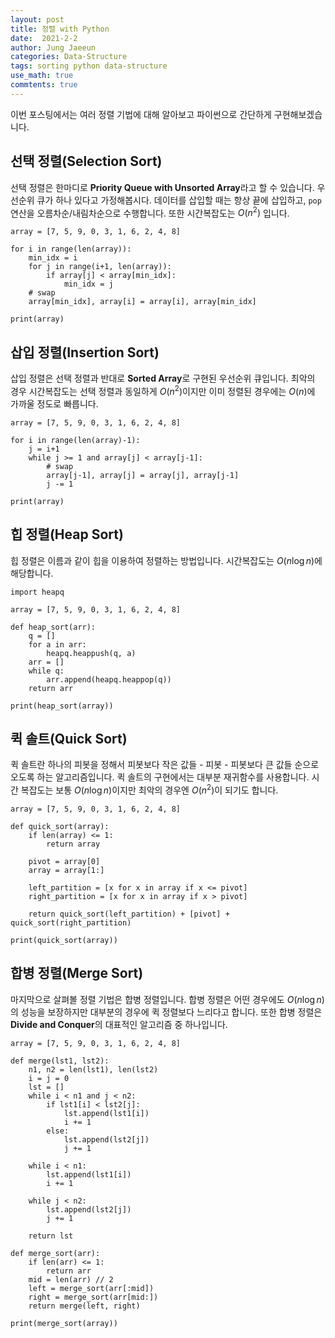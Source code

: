 ```yaml
---
layout: post
title: 정렬 with Python
date:  2021-2-2
author: Jung Jaeeun
categories: Data-Structure
tags: sorting python data-structure
use_math: true
commtents: true
---
```


이번 포스팅에서는 여러 정렬 기법에 대해 알아보고 파이썬으로 간단하게 구현해보겠습니다.

## 선택 정렬(Selection Sort)

선택 정렬은 한마디로 **Priority Queue with Unsorted Array**라고 할 수 있습니다.
우선순위 큐가 하나 있다고 가정해봅시다. 데이터를 삽입할 때는 항상 끝에 삽입하고, 
```pop``` 연산을 오름차순/내림차순으로 수행합니다. 또한 시간복잡도는 $O(n^2)$ 입니다.

```python3
array = [7, 5, 9, 0, 3, 1, 6, 2, 4, 8]

for i in range(len(array)):
    min_idx = i
    for j in range(i+1, len(array)):
        if array[j] < array[min_idx]:
            min_idx = j
    # swap
    array[min_idx], array[i] = array[i], array[min_idx]

print(array)
```

## 삽입 정렬(Insertion Sort)

삽입 정렬은 선택 정렬과 반대로 **Sorted Array**로 구현된 우선순위 큐입니다. 최악의 경우 시간복잡도는 선택 정렬과 동일하게 $O(n^2)$이지만 이미 정렬된 경우에는 $O(n)$에 가까울 정도로 빠릅니다. 

```python3
array = [7, 5, 9, 0, 3, 1, 6, 2, 4, 8]

for i in range(len(array)-1):
    j = i+1
    while j >= 1 and array[j] < array[j-1]:
        # swap
        array[j-1], array[j] = array[j], array[j-1]
        j -= 1

print(array)
```

## 힙 정렬(Heap Sort)

힙 정렬은 이름과 같이 힙을 이용하여 정렬하는 방법입니다. 시간복잡도는 $O(n\log n)$에 해당합니다.

```python3
import heapq

array = [7, 5, 9, 0, 3, 1, 6, 2, 4, 8]

def heap_sort(arr):
    q = []
    for a in arr:
        heapq.heappush(q, a)
    arr = []
    while q:
        arr.append(heapq.heappop(q))
    return arr

print(heap_sort(array))
```

## 퀵 솔트(Quick Sort)

퀵 솔트란 하나의 피봇을 정해서 피봇보다 작은 값들 - 피봇 - 피봇보다 큰 값들 순으로 오도록 하는 알고리즘입니다. 퀵 솔트의 구현에서는 대부분 재귀함수를 사용합니다. 시간 복잡도는 보통 $O(n \log n)$이지만 최악의 경우엔 $O(n^2)$이 되기도 합니다.

```python3
array = [7, 5, 9, 0, 3, 1, 6, 2, 4, 8]

def quick_sort(array):
    if len(array) <= 1:
        return array

    pivot = array[0]
    array = array[1:]

    left_partition = [x for x in array if x <= pivot]
    right_partition = [x for x in array if x > pivot]

    return quick_sort(left_partition) + [pivot] + quick_sort(right_partition)

print(quick_sort(array))
```

## 합병 정렬(Merge Sort)

마지막으로 살펴볼 정렬 기법은 합병 정렬입니다. 합병 정렬은 어떤 경우에도 $O(n \log n)$의 성능을 보장하지만 대부분의 경우에 퀵 정렬보다 느리다고 합니다. 또한 합병 정렬은 **Divide and Conquer**의 대표적인 알고리즘 중 하나입니다.

```python3
array = [7, 5, 9, 0, 3, 1, 6, 2, 4, 8]

def merge(lst1, lst2):
    n1, n2 = len(lst1), len(lst2)
    i = j = 0
    lst = []
    while i < n1 and j < n2:
        if lst1[i] < lst2[j]:
            lst.append(lst1[i])
            i += 1
        else:
            lst.append(lst2[j])
            j += 1

    while i < n1:
        lst.append(lst1[i])
        i += 1
    
    while j < n2:
        lst.append(lst2[j])
        j += 1

    return lst

def merge_sort(arr):
    if len(arr) <= 1:
        return arr
    mid = len(arr) // 2
    left = merge_sort(arr[:mid])
    right = merge_sort(arr[mid:])
    return merge(left, right)

print(merge_sort(array))
```